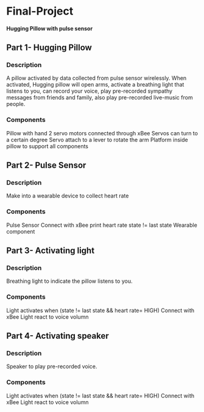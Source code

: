 # Final-Project
#### Hugging Pillow with pulse sensor

## Part 1- Hugging Pillow
### Description  
A pillow activated by data collected from pulse sensor wirelessly. When activated, Hugging pillow will open arms, activate a breathing light that listens to you, can record your voice, play pre-recorded sympathy messages from friends and family, also play pre-recorded live-music from people.
 
### Components
Pillow with hand
2 servo motors connected through xBee 
Servos can turn to a certain degree
Servo attach to a lever to rotate the arm
Platform inside pillow to support all components
 

## Part 2- Pulse Sensor
### Description 
Make into a wearable device to collect heart rate

### Components
Pulse Sensor
Connect with xBee
print heart rate
state != last state
Wearable component


## Part 3- Activating light 
### Description 
Breathing light to indicate the pillow listens to you. 

### Components
Light activates when (state != last state && heart rate= HIGH)
Connect with xBee
Light react to voice volumn

## Part 4- Activating speaker
### Description 
Speaker to play pre-recorded voice.

### Components
Light activates when (state != last state && heart rate= HIGH)
Connect with xBee
Light react to voice volumn
 
